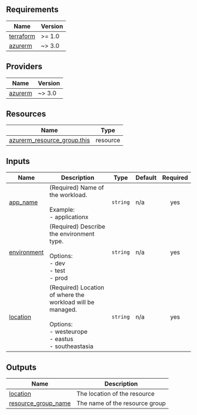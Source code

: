 ## Requirements

| Name | Version |
|------|---------|
| <a name="requirement_terraform"></a> [terraform](#requirement\_terraform) | >= 1.0 |
| <a name="requirement_azurerm"></a> [azurerm](#requirement\_azurerm) | ~> 3.0 |

## Providers

| Name | Version |
|------|---------|
| <a name="provider_azurerm"></a> [azurerm](#provider\_azurerm) | ~> 3.0 |

## Resources

| Name | Type |
|------|------|
| [azurerm_resource_group.this](https://registry.terraform.io/providers/hashicorp/azurerm/latest/docs/resources/resource_group) | resource |

## Inputs

| Name | Description | Type | Default | Required |
|------|-------------|------|---------|:--------:|
| <a name="input_app_name"></a> [app\_name](#input\_app\_name) | (Required) Name of the workload.<br><br>  Example:<br>  - applicationx | `string` | n/a | yes |
| <a name="input_environment"></a> [environment](#input\_environment) | (Required) Describe the environment type.<br><br>  Options:<br>  - dev<br>  - test<br>  - prod | `string` | n/a | yes |
| <a name="input_location"></a> [location](#input\_location) | (Required) Location of where the workload will be managed.<br><br>  Options:<br>  - westeurope<br>  - eastus<br>  - southeastasia | `string` | n/a | yes |

## Outputs

| Name | Description |
|------|-------------|
| <a name="output_location"></a> [location](#output\_location) | The location of the resource |
| <a name="output_resource_group_name"></a> [resource\_group\_name](#output\_resource\_group\_name) | The name of the resource group |
